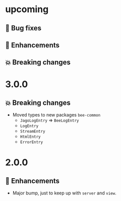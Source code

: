 # upcoming

## :bug: Bug fixes

## :tada: Enhancements

## :boom: Breaking changes

# 3.0.0

## :boom: Breaking changes

- Moved types to new packages `bee-common`
  - `JagoLogEntry` => `BeeLogEntry`
  - `LogEntry`
  - `StreamEntry`
  - `HtmlEntry`
  - `ErrorEntry`

# 2.0.0

## :tada: Enhancements

- Major bump, just to keep up with `server` and `view`.
